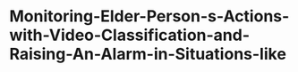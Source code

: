 # Monitoring-Elder-Person-s-Actions-with-Video-Classification-and-Raising-An-Alarm-in-Situations-like